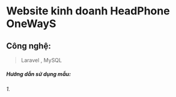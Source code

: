 # Website kinh doanh HeadPhone OneWayS

## Công nghệ:
>Laravel , MySQL

##### Hướng dẫn sử dụng mẫu:
###### 1. 